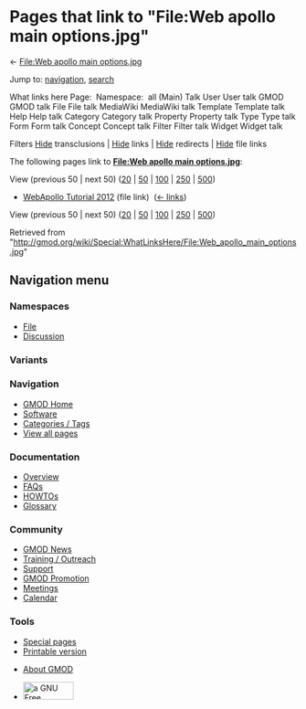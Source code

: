 <div id="mw-page-base" class="noprint">

</div>

<div id="mw-head-base" class="noprint">

</div>

<div id="content" class="mw-body" role="main">

<span id="top"></span>

<div id="mw-js-message" style="display:none;">

</div>



# <span dir="auto">Pages that link to "File:Web apollo main options.jpg"</span>

<div id="bodyContent">

<div id="contentSub">

← [File:Web apollo main
options.jpg](/wiki/File:Web_apollo_main_options.jpg "File:Web apollo main options.jpg")

</div>

<div id="jump-to-nav" class="mw-jump">

Jump to: [navigation](#mw-navigation), [search](#p-search)

</div>

<div id="mw-content-text">

What links here Page:  Namespace:  all (Main) Talk User User talk GMOD
GMOD talk File File talk MediaWiki MediaWiki talk Template Template talk
Help Help talk Category Category talk Property Property talk Type Type
talk Form Form talk Concept Concept talk Filter Filter talk Widget
Widget talk

Filters
[Hide](/mediawiki/index.php?title=Special:WhatLinksHere/File:Web_apollo_main_options.jpg&hidetrans=1 "Special:WhatLinksHere/File:Web apollo main options.jpg")
transclusions \|
[Hide](/mediawiki/index.php?title=Special:WhatLinksHere/File:Web_apollo_main_options.jpg&hidelinks=1 "Special:WhatLinksHere/File:Web apollo main options.jpg")
links \|
[Hide](/mediawiki/index.php?title=Special:WhatLinksHere/File:Web_apollo_main_options.jpg&hideredirs=1 "Special:WhatLinksHere/File:Web apollo main options.jpg")
redirects \|
[Hide](/mediawiki/index.php?title=Special:WhatLinksHere/File:Web_apollo_main_options.jpg&hideimages=1 "Special:WhatLinksHere/File:Web apollo main options.jpg")
file links

The following pages link to **[File:Web apollo main
options.jpg](/wiki/File:Web_apollo_main_options.jpg "File:Web apollo main options.jpg")**:

View (previous 50 \| next 50)
([20](/mediawiki/index.php?title=Special:WhatLinksHere/File:Web_apollo_main_options.jpg&limit=20 "Special:WhatLinksHere/File:Web apollo main options.jpg")
\|
[50](/mediawiki/index.php?title=Special:WhatLinksHere/File:Web_apollo_main_options.jpg&limit=50 "Special:WhatLinksHere/File:Web apollo main options.jpg")
\|
[100](/mediawiki/index.php?title=Special:WhatLinksHere/File:Web_apollo_main_options.jpg&limit=100 "Special:WhatLinksHere/File:Web apollo main options.jpg")
\|
[250](/mediawiki/index.php?title=Special:WhatLinksHere/File:Web_apollo_main_options.jpg&limit=250 "Special:WhatLinksHere/File:Web apollo main options.jpg")
\|
[500](/mediawiki/index.php?title=Special:WhatLinksHere/File:Web_apollo_main_options.jpg&limit=500 "Special:WhatLinksHere/File:Web apollo main options.jpg"))

- [WebApollo Tutorial
  2012](/wiki/WebApollo_Tutorial_2012 "WebApollo Tutorial 2012") (file
  link) ‎ <span class="mw-whatlinkshere-tools">([←
  links](/mediawiki/index.php?title=Special:WhatLinksHere&target=WebApollo+Tutorial+2012 "Special:WhatLinksHere"))</span>

View (previous 50 \| next 50)
([20](/mediawiki/index.php?title=Special:WhatLinksHere/File:Web_apollo_main_options.jpg&limit=20 "Special:WhatLinksHere/File:Web apollo main options.jpg")
\|
[50](/mediawiki/index.php?title=Special:WhatLinksHere/File:Web_apollo_main_options.jpg&limit=50 "Special:WhatLinksHere/File:Web apollo main options.jpg")
\|
[100](/mediawiki/index.php?title=Special:WhatLinksHere/File:Web_apollo_main_options.jpg&limit=100 "Special:WhatLinksHere/File:Web apollo main options.jpg")
\|
[250](/mediawiki/index.php?title=Special:WhatLinksHere/File:Web_apollo_main_options.jpg&limit=250 "Special:WhatLinksHere/File:Web apollo main options.jpg")
\|
[500](/mediawiki/index.php?title=Special:WhatLinksHere/File:Web_apollo_main_options.jpg&limit=500 "Special:WhatLinksHere/File:Web apollo main options.jpg"))

</div>

<div class="printfooter">

Retrieved from
"<http://gmod.org/wiki/Special:WhatLinksHere/File:Web_apollo_main_options.jpg>"

</div>

<div id="catlinks" class="catlinks catlinks-allhidden">

</div>

<div class="visualClear">

</div>

</div>

</div>

<div id="mw-navigation">

## Navigation menu

<div id="mw-head">



<div id="left-navigation">

<div id="p-namespaces" class="vectorTabs" role="navigation"
aria-labelledby="p-namespaces-label">

### Namespaces

- <span id="ca-nstab-image"><a href="/wiki/File:Web_apollo_main_options.jpg" accesskey="c"
  title="View the file page [c]">File</a></span>
- <span id="ca-talk"><a
  href="/mediawiki/index.php?title=File_talk:Web_apollo_main_options.jpg&amp;action=edit&amp;redlink=1"
  accesskey="t"
  title="Discussion about the content page [t]">Discussion</a></span>

</div>

<div id="p-variants" class="vectorMenu emptyPortlet" role="navigation"
aria-labelledby="p-variants-label">

### 

### Variants[](#)

<div class="menu">

</div>

</div>

</div>

<div id="right-navigation">





</div>



</div>

</div>

</div>

<div id="mw-panel">

<div id="p-logo" role="banner">

<a href="/wiki/Main_Page"
style="background-image: url(http://gmod.org/images/GMOD-cogs.png);"
title="Visit the main page"></a>

</div>

<div id="p-Navigation" class="portal" role="navigation"
aria-labelledby="p-Navigation-label">

### Navigation

<div class="body">

- <span id="n-GMOD-Home">[GMOD Home](/wiki/Main_Page)</span>
- <span id="n-Software">[Software](/wiki/GMOD_Components)</span>
- <span id="n-Categories-.2F-Tags">[Categories /
  Tags](/wiki/Categories)</span>
- <span id="n-View-all-pages">[View all
  pages](/wiki/Special:AllPages)</span>

</div>

</div>

<div id="p-Documentation" class="portal" role="navigation"
aria-labelledby="p-Documentation-label">

### Documentation

<div class="body">

- <span id="n-Overview">[Overview](/wiki/Overview)</span>
- <span id="n-FAQs">[FAQs](/wiki/Category:FAQ)</span>
- <span id="n-HOWTOs">[HOWTOs](/wiki/Category:HOWTO)</span>
- <span id="n-Glossary">[Glossary](/wiki/Glossary)</span>

</div>

</div>

<div id="p-Community" class="portal" role="navigation"
aria-labelledby="p-Community-label">

### Community

<div class="body">

- <span id="n-GMOD-News">[GMOD News](/wiki/GMOD_News)</span>
- <span id="n-Training-.2F-Outreach">[Training /
  Outreach](/wiki/Training_and_Outreach)</span>
- <span id="n-Support">[Support](/wiki/Support)</span>
- <span id="n-GMOD-Promotion">[GMOD
  Promotion](/wiki/GMOD_Promotion)</span>
- <span id="n-Meetings">[Meetings](/wiki/Meetings)</span>
- <span id="n-Calendar">[Calendar](/wiki/Calendar)</span>

</div>

</div>

<div id="p-tb" class="portal" role="navigation"
aria-labelledby="p-tb-label">

### Tools

<div class="body">

- <span id="t-specialpages"><a href="/wiki/Special:SpecialPages" accesskey="q"
  title="A list of all special pages [q]">Special pages</a></span>
- <span id="t-print"><a
  href="/mediawiki/index.php?title=Special:WhatLinksHere/File:Web_apollo_main_options.jpg&amp;printable=yes"
  rel="alternate" accesskey="p"
  title="Printable version of this page [p]">Printable version</a></span>

</div>

</div>

</div>

</div>

<div id="footer" role="contentinfo">

- <span id="footer-places-about">[About
  GMOD](/wiki/GMOD:About "GMOD:About")</span>

<!-- -->

- <span id="footer-copyrightico">[<img src="http://www.gnu.org/graphics/gfdl-logo-small.png" width="88"
  height="31" alt="a GNU Free Documentation License" />](http://www.gnu.org/licenses/fdl-1.3.html)</span>


<div style="clear:both">

</div>

</div>
